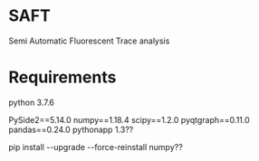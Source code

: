 # SAFT
Semi Automatic Fluorescent Trace analysis

# Requirements
python 3.7.6

PySide2==5.14.0
numpy==1.18.4
scipy==1.2.0
pyqtgraph==0.11.0
pandas==0.24.0
pythonapp 1.3??

pip install --upgrade --force-reinstall numpy??
